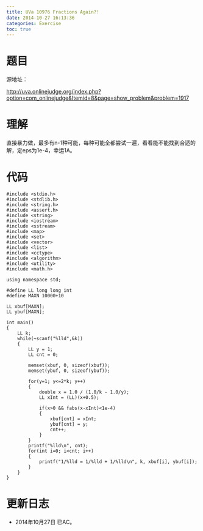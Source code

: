 ```yaml
---
title: UVa 10976 Fractions Again?!
date: 2014-10-27 16:13:36
categories: Exercise
toc: true
---
```

# 题目
源地址：

http://uva.onlinejudge.org/index.php?option=com_onlinejudge&Itemid=8&page=show_problem&problem=1917

# 理解
直接暴力做，最多有n-1种可能，每种可能全都尝试一遍，看看能不能找到合适的解，定eps为1e-4，幸运1A。

<!-- more -->

# 代码

```
#include <stdio.h>
#include <stdlib.h>
#include <string.h>
#include <assert.h>
#include <string>
#include <iostream>
#include <sstream>
#include <map>
#include <set>
#include <vector>
#include <list>
#include <cctype>
#include <algorithm>
#include <utility>
#include <math.h>

using namespace std;

#define LL long long int
#define MAXN 10000+10

LL xbuf[MAXN];
LL ybuf[MAXN];

int main()
{
    LL k;
    while(~scanf("%lld",&k))
    {
        LL y = 1;
        LL cnt = 0;

        memset(xbuf, 0, sizeof(xbuf));
        memset(ybuf, 0, sizeof(ybuf));

        for(y=1; y<=2*k; y++)
        {
            double x = 1.0 / (1.0/k - 1.0/y);
            LL xInt = (LL)(x+0.5);

            if(x>0 && fabs(x-xInt)<1e-4)
            {
                xbuf[cnt] = xInt;
                ybuf[cnt] = y;
                cnt++;
            }
        }
        printf("%lld\n", cnt);
        for(int i=0; i<cnt; i++)
        {
            printf("1/%lld = 1/%lld + 1/%lld\n", k, xbuf[i], ybuf[i]);
        }
    }
}

```

# 更新日志
- 2014年10月27日 已AC。